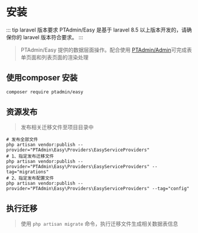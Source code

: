 # 安装
::: tip laravel 版本要求
PTAdmin/Easy 是基于 laravel 8.5 以上版本开发的，请确保你的 laravel 版本符合要求。
:::
> PTAdmin/Easy 提供的数据层面操作。配合使用 [PTAdmin/Admin](https://www.pangtou.com)可完成表单页面和列表页面的渲染处理

## 使用composer 安装
```bash
composer require ptadmin/easy
```
## 资源发布
> 发布相关迁移文件至项目目录中

```shell
# 发布全部文件
php artisan vendor:publish --provider="PTAdmin\Easy\Providers\EasyServiceProviders"
# 1、指定发布迁移文件
php artisan vendor:publish --provider="PTAdmin\Easy\Providers\EasyServiceProviders" --tag="migrations"
# 2、指定发布配置文件
php artisan vendor:publish --provider="PTAdmin\Easy\Providers\EasyServiceProviders" --tag="config"
```
## 执行迁移
> 使用 `php artisan migrate` 命令，执行迁移文件生成相关数据表信息
